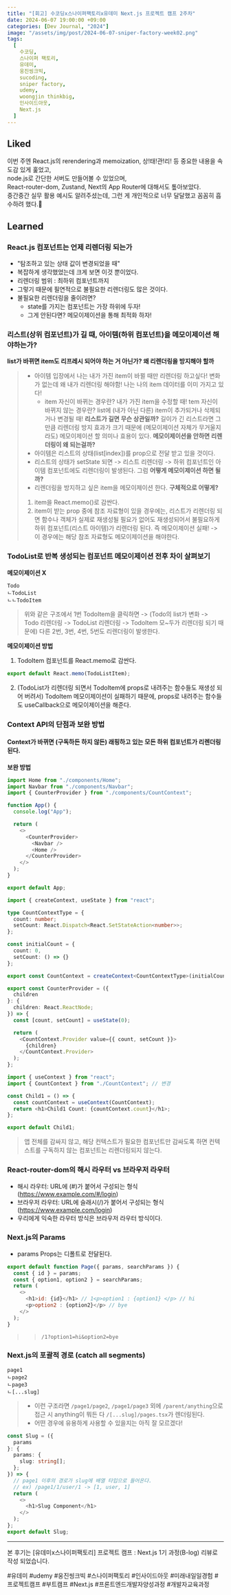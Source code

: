 ```yaml
---
title: "[회고] 수코딩x스나이퍼팩토리x유데미 Next.js 프로젝트 캠프 2주차"
date: 2024-06-07 19:00:00 +09:00
categories: [Dev Journal, "2024"]
image: "/assets/img/post/2024-06-07-sniper-factory-week02.png"
tags:
  [
    수코딩,
    스나이퍼 팩토리,
    유데미,
    웅진씽크빅,
    sucoding,
    sniper factory,
    udemy,
    woongjin thinkbig,
    인사이드아웃,
    Next.js
  ]
---
```


## Liked

이번 주엔 React.js의 rerendering과 memoization, 상!태!관!리! 등 중요한 내용을 속도감 있게 훑었고,<br/>
node.js로 간단한 서버도 만들어볼 수 있었으며,<br/>
React-router-dom, Zustand, Next의 App Router에 대해서도 톺아보았다.<br/>
중간중간 실무 활용 예시도 알려주셨는데, 그런 게 개인적으로 너무 달달했고 꼼꼼히 흡수하려 했다.🍯<br/>

## Learned

### React.js 컴포넌트는 언제 리렌더링 되는가

- "탐조하고 있는 상태 값이 변경되었을 때"
- 복잡하게 생각했었는데 크게 보면 이것 뿐이었다.
- 리렌더링 범위 : 최하위 컴포넌트까지
- 그렇기 때문에 필연적으로 불필요한 리렌더링도 많은 것이다.
- 불필요한 리렌더링을 줄이려면?
  - state를 가지는 컴포넌트는 가장 하위에 두자!
  - 그게 안된다면? 메모이제이션을 통해 최적화 하자!

### 리스트(상위 컴포넌트)가 길 때, 아이템(하위 컴포넌트)을 메모이제이션 해야하는가?

**list가 바뀌면 item도 리프레시 되어야 하는 거 아닌가? 왜 리렌더링을 방지해야 할까**

> - 아이템 입장에서 나는 내가 가진 item이 바뀔 때만 리렌더링 하고싶다! 변화가 없는데 왜 내가 리렌더링 해야함! 나는 나의 item 데이터를 이미 가지고 있다!
>   - item 자신이 바뀌는 경우란? 내가 가진 item을 수정할 때! tem 자신이 바뀌지 않는 경우란? list에 (내가 아닌 다른) item이 추가되거나 삭제되거나 변경될 때!
>     **리스트가 길면 무슨 상관일까?**
>     길이가 긴 리스트라면 그 만큼 리렌더링 방지 효과가 크기 때문에 (메모이제이션 자체가 무거울지라도) 메모이제이션 할 의미나 효용이 있다.
>     **메모이제이션을 안하면 리렌더링이 왜 되는걸까?**
> - 아이템은 리스트의 상태(list[index])를 prop으로 전달 받고 있을 것이다.
> - 리스트의 상태가 setState 되면 -> 리스트 리렌더링 -> 하위 컴포넌트인 아이템 컴포넌트에도 리렌더링이 발생된다.
>   그럼 **어떻게 메모이제이션 하면 될까?**
> - 리렌더링을 방지하고 싶은 item을 메모이제이션 한다.
>   **구체적으로 어떻게?**
>
> 1. item을 React.memo()로 감싼다.
> 2. item이 받는 prop 중에 참조 자료형이 있을 경우에는, 리스트가 리렌더링 되면 함수나 객체가 실제로 재생성될 필요가 없어도 재생성되어서 불필요하게 하위 컴포넌트(리스트 아이템)가 리렌더링 된다. 즉 메모이제이션 실패! -> 이 경우에는 해당 참조 자료형도 메모이제이션을 해야한다.

### TodoList로 반복 생성되는 컴포넌트 메모이제이션 전후 차이 살펴보기

**메모이제이션 X**

```
Todo
ㄴTodoList
ㄴㄴTodoItem
```

> 위와 같은 구조에서 1번 TodoItem을 클릭하면 -> (Todo의 list가 변화 -> Todo 리렌더링 -> TodoList 리렌더링 -> TodoItem 모~두가 리렌더링 되기 때문에) 다른 2번, 3번, 4번, 5번도 리렌더링이 발생한다.

**메모이제이션 방법**

1. TodoItem 컴포넌트를 React.memo로 감싼다.

```ts
export default React.memo(TodoListItem);
```

2. (TodoList가 리렌더링 되면서 TodoItem에 props로 내려주는 함수들도 재생성 되어 버려서) TodoItem 메모이제이션이 실패하기 때문에, props로 내려주는 함수들도 useCallback으로 메모이제이션을 해준다.

### Context API의 단점과 보완 방법

#### Context가 바뀌면 (구독하든 하지 않든) 래핑하고 있는 모든 하위 컴포넌트가 리렌더링 된다.

**보완 방법**

```ts
import Home from "./components/Home";
import Navbar from "./components/Navbar";
import { CounterProvider } from "./components/CountContext";

function App() {
  console.log("App");

  return (
    <>
      <CounterProvider>
        <Navbar />
        <Home />
      </CounterProvider>
    </>
  );
}

export default App;
```

```ts
import { createContext, useState } from "react";

type CountContextType = {
  count: number;
  setCount: React.Dispatch<React.SetStateAction<number>>;
};

const initialCount = {
  count: 0,
  setCount: () => {}
};

export const CountContext = createContext<CountContextType>(initialCount); // 초기 값

export const CounterProvider = ({
  children
}: {
  children: React.ReactNode;
}) => {
  const [count, setCount] = useState(0);

  return (
    <CountContext.Provider value={{ count, setCount }}>
      {children}
    </CountContext.Provider>
  );
};
```

```ts
import { useContext } from "react";
import { CountContext } from "./CountContext"; // 변경

const Child1 = () => {
  const countContext = useContext(CountContext);
  return <h1>Child1 Count: {countContext.count}</h1>;
};

export default Child1;
```

> 앱 전체를 감싸지 않고, 해당 컨텍스트가 필요한 컴포넌트만 감싸도록 하면 컨텍스트를 구독하지 않는 컴포넌트는 리렌더링되지 않는다. <br>

### React-router-dom의 해시 라우터 vs 브라우저 라우터

- 해시 라우터: URL에 (#)가 붙어서 구성되는 형식(https://www.example.com/#/login)
- 브라우저 라우터: URL에 슬래시(/)가 붙어서 구성되는 형식(https://www.example.com/login)
- 우리에게 익숙한 라우터 방식은 브라우저 라우터 방식이다.

### Next.js의 Params

- params Props는 디폴트로 전달된다.

```js
export default function Page({ params, searchParams }) {
  const { id } = params;
  const { option1, option2 } = searchParams;
  return (
    <>
      <h1>id: {id}</h1> // 1<p>option1 : {option1} </p> // hi
      <p>option2 : {option2}</p> // bye
    </>
  );
}
```

> > `/1?option1=hi&option2=bye`

### Next.js의 포괄적 경로 (catch all segments)

```
page1
ㄴpage2
ㄴpage3
ㄴ[...slug]
```

> - 이런 구조라면 `/page1/page2`, `/page1/page3` 외에 `/parent/anything`으로 접근 시 anything이 뭐든 다 `/[...slug]/pages.tsx`가 렌더링된다.
> - 어떤 경우에 유용하게 사용할 수 있을지는 아직 잘 모르겠다!

```ts
const Slug = ({
  params
}: {
  params: {
    slug: string[];
  };
}) => {
  // page1 이후의 경로가 slug에 배열 타입으로 들어온다.
  // ex) /page1/1/user/1 -> [1, user, 1]
  return (
    <>
      <h1>Slug Component</h1>
    </>
  );
};
export default Slug;
```

---

본 후기는 [유데미x스나이퍼팩토리] 프로젝트 캠프 : Next.js 1기 과정(B-log) 리뷰로 작성 되었습니다.

#유데미 #udemy #웅진씽크빅 #스나이퍼팩토리 #인사이드아웃 #미래내일일경험 #프로젝트캠프 #부트캠프 #Next.js #프론트엔드개발자양성과정 #개발자교육과정
